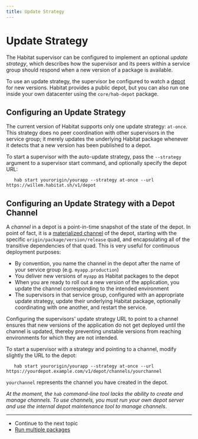 ```yaml
---
title: Update Strategy
---
```


# Update Strategy

The Habitat supervisor can be configured to implement an optional _update strategy_, which describes how the supervisor and its peers within a service group should respond when a new version of a package is available.

To use an update strategy, the supervisor be configured to watch a [depot](/docs/concepts-depot) for new versions. Habitat provides a public depot, but you can also run one inside your own datacenter using the `core/hab-depot` package.

## Configuring an Update Strategy

The current version of Habitat supports only one update strategy: `at-once`. This strategy does no peer coordination with other supervisors in the service group; it merely updates the underlying Habitat package whenever it detects that a new version has been published to a depot.

To start a supervisor with the auto-update strategy, pass the `--strategy` argument to a supervisor start command, and optionally specify the depot URL:

       hab start yourorigin/yourapp --strategy at-once --url https://willem.habitat.sh/v1/depot

## Configuring an Update Strategy with a Depot Channel

A _channel_ in a depot is a point-in-time snapshot of the state of the depot. In point of fact, it is a [materialized channel](https://en.wikipedia.org/wiki/Materialized_channel) of the depot, starting with the specific `origin/package/version/release` quad, and encapsulating all of the transitive dependencies of that quad. This is very useful for continuous deployment purposes:

* By convention, you name the channel in the depot after the name of your service group (e.g. `myapp.production`)
* You deliver new versions of `myapp` as Habitat packages to the depot
* When you are ready to roll out a new version of the application, you update the channel corresponding to the intended environment
* The supervisors in that service group, configured with an appropriate update strategy, update their underlying Habitat package, optionally coordinating with one another, and restart the service.

Configuring the supervisors'  update strategy URL to point to a channel ensures that new versions of the application do not get deployed until the channel is updated, thereby preventing unstable versions from reaching environments for which they are not intended.

To start a supervisor with a strategy and pointing to a channel, modify slightly the URL to the depot:

       hab start yourorigin/yourapp --strategy at-once --url https://yourdepot.example.com/v1/depot/channels/yourchannel

`yourchannel` represents the channel you have created in the depot.

_At the moment, the `hab` command-line tool lacks the ability to create and manage channels. To use channels, you must run your own depot server and use the internal depot maintenance tool to manage channels_.

<hr>
<ul class="main-content--link-nav">
  <li>Continue to the next topic</li>
  <li><a href="/docs/run-packages-director">Run multiple packages</a></li>
</ul>
